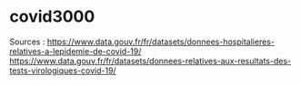 # covid3000

Sources : 
https://www.data.gouv.fr/fr/datasets/donnees-hospitalieres-relatives-a-lepidemie-de-covid-19/
https://www.data.gouv.fr/fr/datasets/donnees-relatives-aux-resultats-des-tests-virologiques-covid-19/
